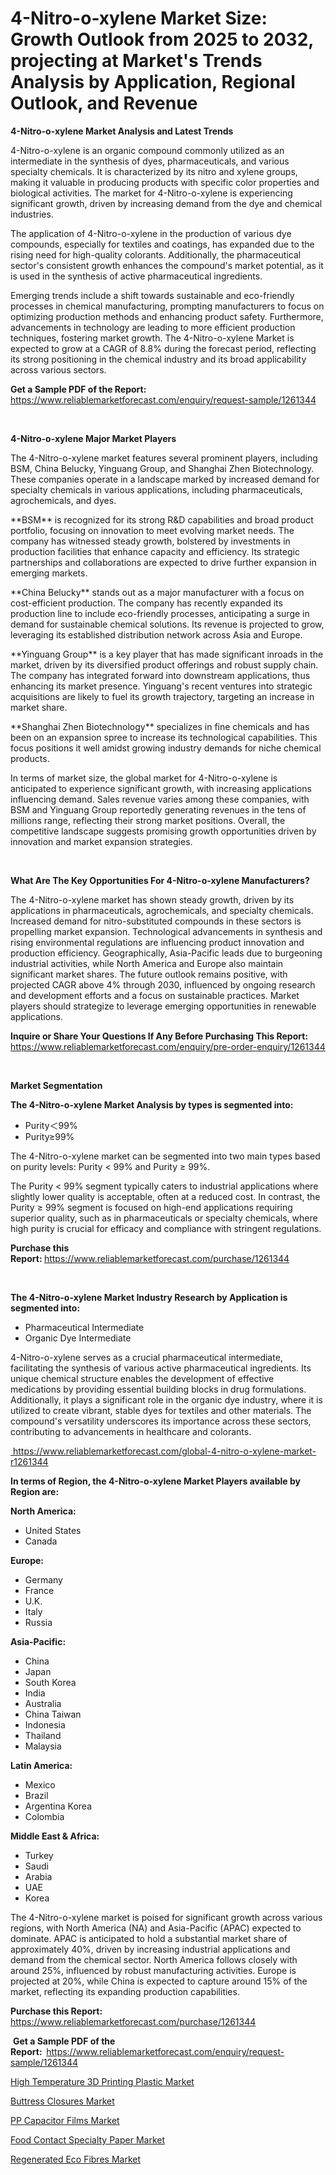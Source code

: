 <p><h1>4-Nitro-o-xylene Market Size: Growth Outlook from 2025 to 2032, projecting at Market's Trends Analysis by Application, Regional Outlook, and Revenue</h1></p><p><strong>4-Nitro-o-xylene Market Analysis and Latest Trends</strong></p>
<p><p>4-Nitro-o-xylene is an organic compound commonly utilized as an intermediate in the synthesis of dyes, pharmaceuticals, and various specialty chemicals. It is characterized by its nitro and xylene groups, making it valuable in producing products with specific color properties and biological activities. The market for 4-Nitro-o-xylene is experiencing significant growth, driven by increasing demand from the dye and chemical industries. </p><p>The application of 4-Nitro-o-xylene in the production of various dye compounds, especially for textiles and coatings, has expanded due to the rising need for high-quality colorants. Additionally, the pharmaceutical sector's consistent growth enhances the compound's market potential, as it is used in the synthesis of active pharmaceutical ingredients. </p><p>Emerging trends include a shift towards sustainable and eco-friendly processes in chemical manufacturing, prompting manufacturers to focus on optimizing production methods and enhancing product safety. Furthermore, advancements in technology are leading to more efficient production techniques, fostering market growth. The 4-Nitro-o-xylene Market is expected to grow at a CAGR of 8.8% during the forecast period, reflecting its strong positioning in the chemical industry and its broad applicability across various sectors.</p></p>
<p><strong>Get a Sample PDF of the Report:&nbsp;</strong> <a href="https://www.reliablemarketforecast.com/enquiry/request-sample/1261344?utm_campaign=1102&utm_medium=2&utm_source=Github&utm_content=ia&utm_term=03042025&utm_id=4-nitro-o-xylene">https://www.reliablemarketforecast.com/enquiry/request-sample/1261344</a></p>
<p>&nbsp;</p>
<p><strong>4-Nitro-o-xylene Major Market Players</strong></p>
<p><p>The 4-Nitro-o-xylene market features several prominent players, including BSM, China Belucky, Yinguang Group, and Shanghai Zhen Biotechnology. These companies operate in a landscape marked by increased demand for specialty chemicals in various applications, including pharmaceuticals, agrochemicals, and dyes.</p><p>**BSM** is recognized for its strong R&D capabilities and broad product portfolio, focusing on innovation to meet evolving market needs. The company has witnessed steady growth, bolstered by investments in production facilities that enhance capacity and efficiency. Its strategic partnerships and collaborations are expected to drive further expansion in emerging markets.</p><p>**China Belucky** stands out as a major manufacturer with a focus on cost-efficient production. The company has recently expanded its production line to include eco-friendly processes, anticipating a surge in demand for sustainable chemical solutions. Its revenue is projected to grow, leveraging its established distribution network across Asia and Europe.</p><p>**Yinguang Group** is a key player that has made significant inroads in the market, driven by its diversified product offerings and robust supply chain. The company has integrated forward into downstream applications, thus enhancing its market presence. Yinguang's recent ventures into strategic acquisitions are likely to fuel its growth trajectory, targeting an increase in market share.</p><p>**Shanghai Zhen Biotechnology** specializes in fine chemicals and has been on an expansion spree to increase its technological capabilities. This focus positions it well amidst growing industry demands for niche chemical products.</p><p>In terms of market size, the global market for 4-Nitro-o-xylene is anticipated to experience significant growth, with increasing applications influencing demand. Sales revenue varies among these companies, with BSM and Yinguang Group reportedly generating revenues in the tens of millions range, reflecting their strong market positions. Overall, the competitive landscape suggests promising growth opportunities driven by innovation and market expansion strategies.</p></p>
<p>&nbsp;</p>
<p><strong>What Are The Key Opportunities For 4-Nitro-o-xylene Manufacturers?</strong></p>
<p><p>The 4-Nitro-o-xylene market has shown steady growth, driven by its applications in pharmaceuticals, agrochemicals, and specialty chemicals. Increased demand for nitro-substituted compounds in these sectors is propelling market expansion. Technological advancements in synthesis and rising environmental regulations are influencing product innovation and production efficiency. Geographically, Asia-Pacific leads due to burgeoning industrial activities, while North America and Europe also maintain significant market shares. The future outlook remains positive, with projected CAGR above 4% through 2030, influenced by ongoing research and development efforts and a focus on sustainable practices. Market players should strategize to leverage emerging opportunities in renewable applications.</p></p>
<p><strong>Inquire or Share Your Questions If Any Before Purchasing This Report:</strong> <a href="https://www.reliablemarketforecast.com/enquiry/pre-order-enquiry/1261344?utm_campaign=1102&utm_medium=2&utm_source=Github&utm_content=ia&utm_term=03042025&utm_id=4-nitro-o-xylene">https://www.reliablemarketforecast.com/enquiry/pre-order-enquiry/1261344</a></p>
<p>&nbsp;</p>
<p><strong>Market Segmentation</strong></p>
<p><strong>The 4-Nitro-o-xylene Market Analysis by types is segmented into:</strong></p>
<p><ul><li>Purity＜99%</li><li>Purity≥99%</li></ul></p>
<p><p>The 4-Nitro-o-xylene market can be segmented into two main types based on purity levels: Purity < 99% and Purity ≥ 99%. </p><p>The Purity < 99% segment typically caters to industrial applications where slightly lower quality is acceptable, often at a reduced cost. In contrast, the Purity ≥ 99% segment is focused on high-end applications requiring superior quality, such as in pharmaceuticals or specialty chemicals, where high purity is crucial for efficacy and compliance with stringent regulations.</p></p>
<p><strong>Purchase this Report:&nbsp;</strong><a href="https://www.reliablemarketforecast.com/purchase/1261344?utm_campaign=1102&utm_medium=2&utm_source=Github&utm_content=ia&utm_term=03042025&utm_id=4-nitro-o-xylene">https://www.reliablemarketforecast.com/purchase/1261344</a></p>
<p>&nbsp;</p>
<p><strong>The 4-Nitro-o-xylene Market Industry Research by Application is segmented into:</strong></p>
<p><ul><li>Pharmaceutical Intermediate</li><li>Organic Dye Intermediate</li></ul></p>
<p><p>4-Nitro-o-xylene serves as a crucial pharmaceutical intermediate, facilitating the synthesis of various active pharmaceutical ingredients. Its unique chemical structure enables the development of effective medications by providing essential building blocks in drug formulations. Additionally, it plays a significant role in the organic dye industry, where it is utilized to create vibrant, stable dyes for textiles and other materials. The compound's versatility underscores its importance across these sectors, contributing to advancements in healthcare and colorants.</p></p>
<p><a href="https://www.reliablemarketforecast.com/global-4-nitro-o-xylene-market-r1261344?utm_campaign=1102&utm_medium=2&utm_source=Github&utm_content=ia&utm_term=03042025&utm_id=4-nitro-o-xylene">&nbsp;https://www.reliablemarketforecast.com/global-4-nitro-o-xylene-market-r1261344</a></p>
<p><strong>In terms of Region, the 4-Nitro-o-xylene Market Players available by Region are:</strong></p>
<p>
    <p> <strong> North America: </strong>
        <ul>
            <li>United States</li>
            <li>Canada</li>
        </ul>
        </p> 
    <p> <strong> Europe: </strong>
        <ul>
            <li>Germany</li>
            <li>France</li>
            <li>U.K.</li>
            <li>Italy</li>
            <li>Russia</li>
        </ul>
        </p> 
    <p> <strong> Asia-Pacific: </strong>
        <ul>
            <li>China</li>
            <li>Japan</li>
            <li>South Korea</li>
            <li>India</li>
            <li>Australia</li>
            <li>China Taiwan</li>
            <li>Indonesia</li>
            <li>Thailand</li>
            <li>Malaysia</li>
        </ul>
        </p> 
    <p> <strong> Latin America: </strong>
        <ul>
            <li>Mexico</li>
            <li>Brazil</li>
            <li>Argentina Korea</li>
            <li>Colombia</li>
        </ul>
        </p> 
    <p> <strong> Middle East & Africa: </strong>
        <ul>
            <li>Turkey</li>
            <li>Saudi</li>
            <li>Arabia</li>
            <li>UAE</li>
            <li>Korea</li>
        </ul>
    </p>
    </p>
<p><p>The 4-Nitro-o-xylene market is poised for significant growth across various regions, with North America (NA) and Asia-Pacific (APAC) expected to dominate. APAC is anticipated to hold a substantial market share of approximately 40%, driven by increasing industrial applications and demand from the chemical sector. North America follows closely with around 25%, influenced by robust manufacturing activities. Europe is projected at 20%, while China is expected to capture around 15% of the market, reflecting its expanding production capabilities.</p></p>
<p><strong>Purchase this Report: </strong><a href="https://www.reliablemarketforecast.com/purchase/1261344?utm_campaign=1102&utm_medium=2&utm_source=Github&utm_content=ia&utm_term=03042025&utm_id=4-nitro-o-xylene">https://www.reliablemarketforecast.com/purchase/1261344</a></p>
<p>&nbsp;<strong>Get a Sample PDF of the Report:&nbsp;&nbsp;</strong><a href="https://www.reliablemarketforecast.com/enquiry/request-sample/1261344?utm_campaign=1102&utm_medium=2&utm_source=Github&utm_content=ia&utm_term=03042025&utm_id=4-nitro-o-xylene">https://www.reliablemarketforecast.com/enquiry/request-sample/1261344</a></p>
<p><strong></strong></p>
<p><p><a href="https://github.com/sacmatidora/Market-Research-Report-List-1/blob/main/high-temperature-3d-printing-plastic-market.md?utm_campaign=1102&utm_medium=2&utm_source=Github&utm_content=ia&utm_term=03042025&utm_id=4-nitro-o-xylene">High Temperature 3D Printing Plastic Market</a></p><p><a href="https://github.com/airitaursela/Market-Research-Report-List-1/blob/main/buttress-closures-market.md?utm_campaign=1102&utm_medium=2&utm_source=Github&utm_content=ia&utm_term=03042025&utm_id=4-nitro-o-xylene">Buttress Closures Market</a></p><p><a href="https://github.com/zalubakoraka/Market-Research-Report-List-1/blob/main/pp-capacitor-films-market.md?utm_campaign=1102&utm_medium=2&utm_source=Github&utm_content=ia&utm_term=03042025&utm_id=4-nitro-o-xylene">PP Capacitor Films Market</a></p><p><a href="https://github.com/yaldotiedegq/Market-Research-Report-List-1/blob/main/food-contact-specialty-paper-market.md?utm_campaign=1102&utm_medium=2&utm_source=Github&utm_content=ia&utm_term=03042025&utm_id=4-nitro-o-xylene">Food Contact Specialty Paper Market</a></p><p><a href="https://github.com/shiahbuyerin/Market-Research-Report-List-1/blob/main/regenerated-eco-fibres-market.md?utm_campaign=1102&utm_medium=2&utm_source=Github&utm_content=ia&utm_term=03042025&utm_id=4-nitro-o-xylene">Regenerated Eco Fibres Market</a></p></p>
